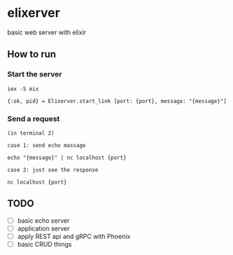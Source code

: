 # elixerver

basic web server with elixir

## How to run

### Start the server

``` plain
iex -S mix

{:ok, pid} = Elixerver.start_link [port: {port}, message: "{message}"]
```

### Send a request

``` plain
(in terminal 2)

case 1: send echo massage

echo "{message}" | nc localhost {port}

case 2: just see the response

nc localhost {port}
```

## TODO

- [ ] basic echo server
- [ ] application server
- [ ] apply REST api and gRPC with Phoenix
- [ ] basic CRUD things
